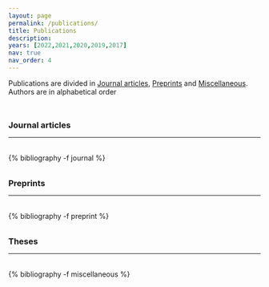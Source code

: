 ```yaml
---
layout: page
permalink: /publications/
title: Publications
description: 
years: [2022,2021,2020,2019,2017]
nav: true
nav_order: 4
---
```

<!-- _pages/publications.md -->

<p> 
Publications are divided in <a href="#journal">Journal articles</a>, <a href="#preprint">Preprints</a> and <a href="#miscellaneous">Miscellaneous</a>. 
Authors are in alphabetical order 
</p>


<div class="publications">

<a id="journal"><h3 style="margin-top: 3rem; margin-bottom: 0.5rem;">Journal articles</h3></a>
<hr style="color: var(--global-text-color); height: 1px; margin-bottom: 2rem;">
{% bibliography -f journal %}

<a id="preprint"><h3 style="margin-top: 2rem; margin-bottom: 0.5rem;">Preprints</h3></a> 
<hr style="color: var(--global-text-color); height: 1px; margin-bottom: 2rem;">
{% bibliography -f preprint %}

<a id="miscellaneous"><h3 style="margin-top: 2rem; margin-bottom: 0.5rem;">Theses</h3></a>
<hr style="color: var(--global-text-color); height: 1px; margin-bottom: 2rem;">
{% bibliography -f miscellaneous %}

</div>



